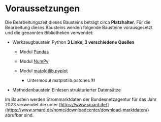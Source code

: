 # Voraussetzungen
Die Bearbeitungszeit dieses Bausteins beträgt circa **Platzhalter**. Für die Bearbeitung dieses Bausteins werden folgende Bausteine vorausgesetzt und die genannten Bibliotheken verwendet:

- Werkzeugbaustein Python **3 Links, 3 verschiedene Quellen**

  - Modul [Pandas](https://pypi.org/project/pandas/)

  - Modul [NumPy](https://numpy.org/)

  - Modul [matplotlib.pyplot](https://matplotlib.org/3.5.3/api/_as_gen/matplotlib.pyplot.html)

    - Untermodul matplotlib.patches **?!**

- Methodenbaustein Einlesen strukturierter Datensätze

Im Baustein werden Strommarktdaten der Bundesnetzagentur für das Jahr 2023 verwendet die unter [https://www.smard.de/](https://www.smard.de/home/downloadcenter/download-marktdaten/) abrufbar sind.